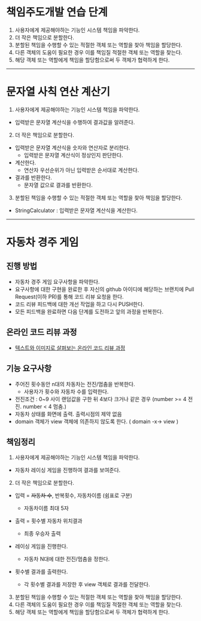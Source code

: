 # 책임주도개발 연습 단계
1. 사용자에게 제공해야하는 기능인 시스템 책임을 파악한다.
2. 더 작은 책임으로 분할한다.
3. 분할된 책임을 수행할 수 있는 적절한 객체 또는 역할을 찾아 책임을 할당한다.
4. 다른 객체의 도움이 필요한 경우 이를 책임질 적절한 객체 또는 역할을 찾는다.
5. 해당 객체 또는 역할에게 책임을 할당함으로써 두 객체가 협력하게 한다.
---
# 문자열 사칙 연산 계산기
1. 사용자에게 제공해야하는 기능인 시스템 책임을 파악한다.
- 입력받은 문자열 계산식을 수행하여 결과값을 알려준다.

2. 더 작은 책임으로 분할한다.
- 입력받은 문자열 계산식을 숫자와 연산자로 분리한다.
    - 입력받은 문자열 계산식이 정상인지 판단한다.
- 계산한다.
    - 연산자 우선순위가 아닌 입력받은 순서대로 계산한다.
- 결과를 반환한다.
    - 문자열 값으로 결과를 반환한다.

3. 분할된 책임을 수행할 수 있는 적절한 객체 또는 역할을 찾아 책임을 할당한다.
- StringCalculator : 입력받은 문자열 계산식을 계산한다.
 
---
# 자동차 경주 게임
## 진행 방법
* 자동차 경주 게임 요구사항을 파악한다.
* 요구사항에 대한 구현을 완료한 후 자신의 github 아이디에 해당하는 브랜치에 Pull Request(이하 PR)를 통해 코드 리뷰 요청을 한다.
* 코드 리뷰 피드백에 대한 개선 작업을 하고 다시 PUSH한다.
* 모든 피드백을 완료하면 다음 단계를 도전하고 앞의 과정을 반복한다.

## 온라인 코드 리뷰 과정
* [텍스트와 이미지로 살펴보는 온라인 코드 리뷰 과정](https://github.com/next-step/nextstep-docs/tree/master/codereview)

## 기능 요구사항
* 주어진 횟수동안 n대의 차동차는 전진/멈춤을 반복한다.
    * 사용자가 횟수와 자동차 수를 입력한다.
* 전진조건 : 0~9 사이 랜덤값을 구한 뒤 4보다 크거나 같은 경우 (number >= 4 전진.  number < 4 멈춤.)
* 자동차 상태를 화면에 출력. 출력시점의 제약 없음
* domain 객체가 view 객체에 의존하지 않도록 한다. ( domain -x-> view )

## 책임정리
1. 사용자에게 제공해야하는 기능인 시스템 책임을 파악한다.
* 자동차 레이싱 게임을 진행하여 결과를 보여준다.

2. 더 작은 책임으로 분할한다.
* 입력 = ~~자동차 수~~, 반복횟수, 자동차이름 (쉼표로 구분)
    * 자동차이름 최대 5자
* 출력 = 횟수별 자동차 위치결과
    * 최종 우승자 출력

* 레이싱 게임을 진행한다.
    * 자동차 N대에 대한 전진/멈춤을 정한다.

* 횟수별 결과를 출력한다.
    * 각 횟수별 결과를 저장한 후 view 객체로 결과를 전달한다.

3. 분할된 책임을 수행할 수 있는 적절한 객체 또는 역할을 찾아 책임을 할당한다.
4. 다른 객체의 도움이 필요한 경우 이를 책임질 적절한 객체 또는 역할을 찾는다.
5. 해당 객체 또는 역할에게 책임을 할당함으로써 두 객체가 협력하게 한다.